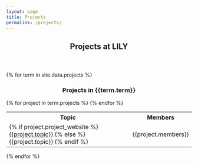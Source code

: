 ```yaml
---
layout: page
title: Projects
permalink: /projects/
---
```



  <header class="post-header">
    <h2 class="post-title">Projects at LILY</h2>
  </header> 

{% for term in site.data.projects %}
<div class ="row">

<div style="text-align:center">
<h3>Projects in {{term.term}}</h3>
</div>
</div>

<table class="table table-striped table-hover">
<tr>
    <th> Topic </th> <th> Members </th>
</tr>
{% for project in term.projects %}
    <tr>
        <td> 
        {% if project.project_website %}
           <a href="{{project.project_website}}">{{project.topic}}</a>
        {% else %}
           {{project.topic}}
        {% endif %}
        </td>
        <td> {{project.members}} </td>
    </tr>
{% endfor %}
</table>
{% endfor %}

<style>
#pubTable_filter{
    display:none;
}
</style>

<table id="pubTable" class="table table-hover"></table>



